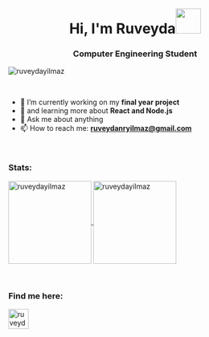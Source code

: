 <h1 align="center">Hi, I'm Ruveyda<img src="https://media0.giphy.com/media/lSJyfxxuewjTBJZW3L/giphy.gif?cid=790b761140d844decf5819552e79f36fb69a5437be5041bc&rid=giphy.gif&ct=s"width="50"></h1>
<h3 align="center">Computer Engineering Student</h3>

<p align="left"> <img src="https://komarev.com/ghpvc/?username=ruveydayilmaz&label=Profile%20views&color=0e75b6&style=flat" alt="ruveydayilmaz" /></p><br>


- 🔭 I’m currently working on my **final year project** 
- 🌱 and learning more about **React and Node.js**
- 💬 Ask me about anything 
- 📫 How to reach me: **ruveydanryilmaz@gmail.com**

<br><h3 align="left">Stats:</h3>

<p align="left">
	<a href="https://github.com/ruveydayilmaz">
		  <img height="165em" align="center" src="https://github-readme-stats.vercel.app/api?username=ruveydayilmaz&show_icons=true&locale=en&include_all_commits=true&count_private=true" alt="ruveydayilmaz"/>
		  <img height="165em" align="center" src="https://github-readme-stats.vercel.app/api/top-langs?username=ruveydayilmaz&show_icons=true&locale=en&layout=compact&langs_count=8" alt="ruveydayilmaz"/>
	</a>
</p>

<br><h3 align="left">Find me here:</h3>
<p align="left">
<a href="https://linkedin.com/in/ruveyda-y%c4%b1lmaz-902005208" target="blank"><img align="center" src="https://cdn.jsdelivr.net/npm/simple-icons@3.0.1/icons/linkedin.svg" alt="ruveyda-y%c4%b1lmaz-902005208" height="40" /></a>
</p>

